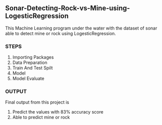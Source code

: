 ## Sonar-Detecting-Rock-vs-Mine-using-LogesticRegression
This Machine Learning program under the water with the dataset of sonar able to detect mine or rock using LogesticRegression.

### STEPS
1) Importing Packages
2) Data Preparation
3) Train And Test Spilt
4) Model 
5) Model Evaluate

### OUTPUT
Final output from this project is
1. Predict the values with 83% accuracy score
2. Able to predict mine or rock
